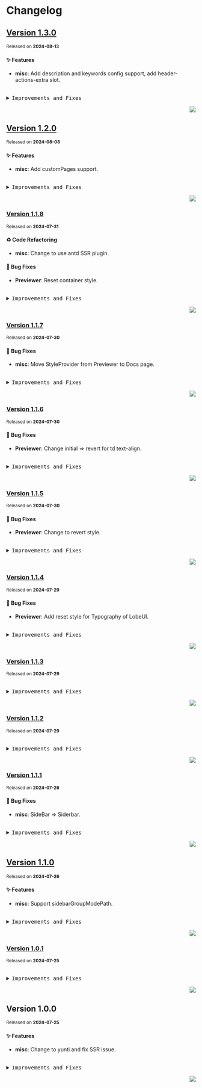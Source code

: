 <a name="readme-top"></a>

# Changelog

## [Version 1.3.0](https://github.com/yuntijs/dumi-theme-yunti/compare/v1.2.0...v1.3.0)

<sup>Released on **2024-08-13**</sup>

#### ✨ Features

- **misc**: Add description and keywords config support, add header-actions-extra slot.

<br/>

<details>
<summary><kbd>Improvements and Fixes</kbd></summary>

#### What's improved

- **misc**: Add description and keywords config support ([54764a9](https://github.com/yuntijs/dumi-theme-yunti/commit/54764a9))
- **misc**: Add header-actions-extra slot ([24e78c2](https://github.com/yuntijs/dumi-theme-yunti/commit/24e78c2))

</details>

<div align="right">

[![](https://img.shields.io/badge/-BACK_TO_TOP-151515?style=flat-square)](#readme-top)

</div>

## [Version 1.2.0](https://github.com/yuntijs/dumi-theme-yunti/compare/v1.1.8...v1.2.0)

<sup>Released on **2024-08-08**</sup>

#### ✨ Features

- **misc**: Add customPages support.

<br/>

<details>
<summary><kbd>Improvements and Fixes</kbd></summary>

#### What's improved

- **misc**: Add customPages support ([96d767a](https://github.com/yuntijs/dumi-theme-yunti/commit/96d767a))

</details>

<div align="right">

[![](https://img.shields.io/badge/-BACK_TO_TOP-151515?style=flat-square)](#readme-top)

</div>

### [Version 1.1.8](https://github.com/yuntijs/dumi-theme-yunti/compare/v1.1.7...v1.1.8)

<sup>Released on **2024-07-31**</sup>

#### ♻ Code Refactoring

- **misc**: Change to use antd SSR plugin.

#### 🐛 Bug Fixes

- **Previewer**: Reset container style.

<br/>

<details>
<summary><kbd>Improvements and Fixes</kbd></summary>

#### Code refactoring

- **misc**: Change to use antd SSR plugin ([e0c41de](https://github.com/yuntijs/dumi-theme-yunti/commit/e0c41de))

#### What's fixed

- **Previewer**: Reset container style ([3f0993f](https://github.com/yuntijs/dumi-theme-yunti/commit/3f0993f))

</details>

<div align="right">

[![](https://img.shields.io/badge/-BACK_TO_TOP-151515?style=flat-square)](#readme-top)

</div>

### [Version 1.1.7](https://github.com/yuntijs/dumi-theme-yunti/compare/v1.1.6...v1.1.7)

<sup>Released on **2024-07-30**</sup>

#### 🐛 Bug Fixes

- **misc**: Move StyleProvider from Previewer to Docs page.

<br/>

<details>
<summary><kbd>Improvements and Fixes</kbd></summary>

#### What's fixed

- **misc**: Move StyleProvider from Previewer to Docs page ([2f48322](https://github.com/yuntijs/dumi-theme-yunti/commit/2f48322))

</details>

<div align="right">

[![](https://img.shields.io/badge/-BACK_TO_TOP-151515?style=flat-square)](#readme-top)

</div>

### [Version 1.1.6](https://github.com/yuntijs/dumi-theme-yunti/compare/v1.1.5...v1.1.6)

<sup>Released on **2024-07-30**</sup>

#### 🐛 Bug Fixes

- **Previewer**: Change initial => revert for td text-align.

<br/>

<details>
<summary><kbd>Improvements and Fixes</kbd></summary>

#### What's fixed

- **Previewer**: Change initial => revert for td text-align ([ec9ad49](https://github.com/yuntijs/dumi-theme-yunti/commit/ec9ad49))

</details>

<div align="right">

[![](https://img.shields.io/badge/-BACK_TO_TOP-151515?style=flat-square)](#readme-top)

</div>

### [Version 1.1.5](https://github.com/yuntijs/dumi-theme-yunti/compare/v1.1.4...v1.1.5)

<sup>Released on **2024-07-30**</sup>

#### 🐛 Bug Fixes

- **Previewer**: Change to revert style.

<br/>

<details>
<summary><kbd>Improvements and Fixes</kbd></summary>

#### What's fixed

- **Previewer**: Change to revert style ([03be616](https://github.com/yuntijs/dumi-theme-yunti/commit/03be616))

</details>

<div align="right">

[![](https://img.shields.io/badge/-BACK_TO_TOP-151515?style=flat-square)](#readme-top)

</div>

### [Version 1.1.4](https://github.com/yuntijs/dumi-theme-yunti/compare/v1.1.3...v1.1.4)

<sup>Released on **2024-07-29**</sup>

#### 🐛 Bug Fixes

- **Previewer**: Add reset style for Typography of LobeUI.

<br/>

<details>
<summary><kbd>Improvements and Fixes</kbd></summary>

#### What's fixed

- **Previewer**: Add reset style for Typography of LobeUI ([7041ba0](https://github.com/yuntijs/dumi-theme-yunti/commit/7041ba0))

</details>

<div align="right">

[![](https://img.shields.io/badge/-BACK_TO_TOP-151515?style=flat-square)](#readme-top)

</div>

### [Version 1.1.3](https://github.com/yuntijs/dumi-theme-yunti/compare/v1.1.2...v1.1.3)

<sup>Released on **2024-07-29**</sup>

<br/>

<details>
<summary><kbd>Improvements and Fixes</kbd></summary>

</details>

<div align="right">

[![](https://img.shields.io/badge/-BACK_TO_TOP-151515?style=flat-square)](#readme-top)

</div>

### [Version 1.1.2](https://github.com/yuntijs/dumi-theme-yunti/compare/v1.1.1...v1.1.2)

<sup>Released on **2024-07-29**</sup>

<br/>

<details>
<summary><kbd>Improvements and Fixes</kbd></summary>

</details>

<div align="right">

[![](https://img.shields.io/badge/-BACK_TO_TOP-151515?style=flat-square)](#readme-top)

</div>

### [Version 1.1.1](https://github.com/yuntijs/dumi-theme-yunti/compare/v1.1.0...v1.1.1)

<sup>Released on **2024-07-26**</sup>

#### 🐛 Bug Fixes

- **misc**: SideBar => Siderbar.

<br/>

<details>
<summary><kbd>Improvements and Fixes</kbd></summary>

#### What's fixed

- **misc**: SideBar => Siderbar ([db5bde7](https://github.com/yuntijs/dumi-theme-yunti/commit/db5bde7))

</details>

<div align="right">

[![](https://img.shields.io/badge/-BACK_TO_TOP-151515?style=flat-square)](#readme-top)

</div>

## [Version 1.1.0](https://github.com/yuntijs/dumi-theme-yunti/compare/v1.0.1...v1.1.0)

<sup>Released on **2024-07-26**</sup>

#### ✨ Features

- **misc**: Support sidebarGroupModePath.

<br/>

<details>
<summary><kbd>Improvements and Fixes</kbd></summary>

#### What's improved

- **misc**: Support sidebarGroupModePath ([052f0dd](https://github.com/yuntijs/dumi-theme-yunti/commit/052f0dd))

</details>

<div align="right">

[![](https://img.shields.io/badge/-BACK_TO_TOP-151515?style=flat-square)](#readme-top)

</div>

### [Version 1.0.1](https://github.com/yuntijs/dumi-theme-yunti/compare/v1.0.0...v1.0.1)

<sup>Released on **2024-07-25**</sup>

<br/>

<details>
<summary><kbd>Improvements and Fixes</kbd></summary>

</details>

<div align="right">

[![](https://img.shields.io/badge/-BACK_TO_TOP-151515?style=flat-square)](#readme-top)

</div>

## Version 1.0.0

<sup>Released on **2024-07-25**</sup>

#### ✨ Features

- **misc**: Change to yunti and fix SSR issue.

<br/>

<details>
<summary><kbd>Improvements and Fixes</kbd></summary>

#### What's improved

- **misc**: Change to yunti and fix SSR issue ([2d9c02f](https://github.com/yuntijs/dumi-theme-yunti/commit/2d9c02f))

</details>

<div align="right">

[![](https://img.shields.io/badge/-BACK_TO_TOP-151515?style=flat-square)](#readme-top)

</div>
